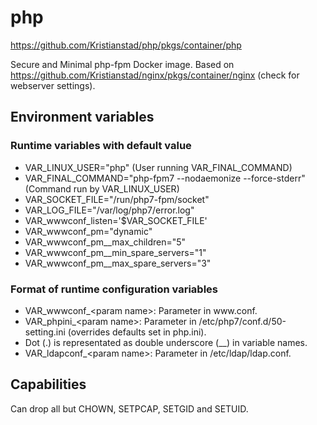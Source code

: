 # php
https://github.com/Kristianstad/php/pkgs/container/php

Secure and Minimal php-fpm Docker image. Based on https://github.com/Kristianstad/nginx/pkgs/container/nginx (check for webserver settings).

## Environment variables
### Runtime variables with default value
* VAR_LINUX_USER="php" (User running VAR_FINAL_COMMAND)
* VAR_FINAL_COMMAND="php-fpm7 --nodaemonize --force-stderr" (Command run by VAR_LINUX_USER)
* VAR_SOCKET_FILE="/run/php7-fpm/socket"
* VAR_LOG_FILE="/var/log/php7/error.log"
* VAR_wwwconf_listen='$VAR_SOCKET_FILE'
* VAR_wwwconf_pm="dynamic"
* VAR_wwwconf_pm__max_children="5"
* VAR_wwwconf_pm__min_spare_servers="1"
* VAR_wwwconf_pm__max_spare_servers="3"

### Format of runtime configuration variables
* VAR_wwwconf_&lt;param name&gt;: Parameter in <span>ww</span>w.conf.
* VAR_phpini_&lt;param name&gt;: Parameter in /etc/php7/conf.d/50-setting.ini (overrides defaults set in php.ini).
* Dot (.) is representated as double underscore (\_\_) in variable names.
* VAR_ldapconf_&lt;param name&gt;: Parameter in /etc/ldap/ldap.conf.

## Capabilities
Can drop all but CHOWN, SETPCAP, SETGID and SETUID.
